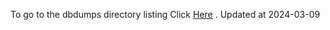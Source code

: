 To go to the dbdumps directory listing Click [Here](https://ipfs.io/ipfs/bafkreigirhrjfqw3b2gb2fykjezmii5qqozpuivmapk5ayrmdc76gb3niq) . Updated at 2024-03-09